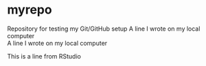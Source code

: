 # myrepo
Repository for testing my Git/GitHub setup
A line I wrote on my local computer  
A line I wrote on my local computer  

This is a line from RStudio
